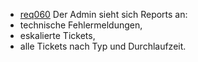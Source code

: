  * [req060](https://github.com/PolitAktiv/politaktiv-requirements/tree/master/de/requirements/req060/req060.md) Der Admin sieht sich Reports an:
  * technische Fehlermeldungen, 
  * eskalierte Tickets,
  * alle Tickets nach Typ und Durchlaufzeit.
